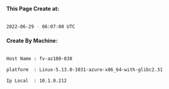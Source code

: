 
   
#### This Page Create at:

```bash

2022-06-29 - 06:07:00 UTC

```

#### Create By Machine:

```bash

Host Name : fv-az180-838

platform  : Linux-5.13.0-1031-azure-x86_64-with-glibc2.31

Ip Local  : 10.1.0.212

```

